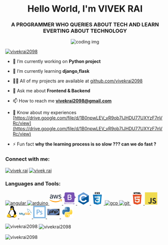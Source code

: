 
<h1 align="center">Hello World, I'm VIVEK RAI</h1>
<link href="https://cdn.jsdelivr.net/npm/bootstrap@5.0.2/dist/css/bootstrap.min.css" rel="stylesheet" integrity="sha384-EVSTQN3/azprG1Anm3QDgpJLIm9Nao0Yz1ztcQTwFspd3yD65VohhpuuCOmLASjC" crossorigin="anonymous">

<h3 align="center">A PROGRAMMER WHO QUERIES ABOUT TECH AND LEARN EVERTING ABOUT TECHNOLOGY</h3>
<center><img alt="coding img" width="2000" height="600" src="https://i.pinimg.com/originals/bc/98/c9/bc98c9dcc76893a46fc71f3920846a05.gif" class="img-fluid"></center>

<p align="left"> <a href="https://github.com/ryo-ma/github-profile-trophy"><img src="https://github-profile-trophy.vercel.app/?username=vivekrai2098" alt="vivekrai2098" /></a> </p>

- 🔭 I’m currently working on **Python project**

- 🌱 I’m currently learning **django,flask**

- 👨‍💻 All of my projects are available at [github.com/vivekrai2098](github.com/vivekrai2098)

- 💬 Ask me about **Frontend & Backend**

- 📫 How to reach me **vivekrai2098@gmail.com**

- 📄 Know about my experiences [https://drive.google.com/file/d/1B0npwLEV_vR9ob7IJHDU77UXYzF7nVRc/view](https://drive.google.com/file/d/1B0npwLEV_vR9ob7IJHDU77UXYzF7nVRc/view)

- ⚡ Fun fact **why the learning process is so slow ??? can we do fast ?**

<h3 align="left">Connect with me:</h3>
<p align="left">
<a href="https://www.linkedin.com/in/vivekrai2098" target="blank"><img align="center" src="https://raw.githubusercontent.com/rahuldkjain/github-profile-readme-generator/master/src/images/icons/Social/linked-in-alt.svg" alt="vivek rai" height="30" width="40" /></a>
<a href="https://www.youtube.com/channel/UCiYVSS5v7Gfn2nWuNoxX-IA" target="blank"><img align="center" src="https://raw.githubusercontent.com/rahuldkjain/github-profile-readme-generator/master/src/images/icons/Social/youtube.svg" alt="vivek rai" height="30" width="40" /></a>
</p>
<h3 align="left">Languages and Tools:</h3>
<p align="left"> <a href="https://angular.io" target="_blank" rel="noreferrer"> <img src="https://angular.io/assets/images/logos/angular/angular.svg" alt="angular" width="40" height="40"/> </a> <a href="https://www.arduino.cc/" target="_blank" rel="noreferrer"> <img src="https://cdn.worldvectorlogo.com/logos/arduino-1.svg" alt="arduino" width="40" height="40"/> </a> <a href="https://aws.amazon.com" target="_blank" rel="noreferrer"> <img src="https://raw.githubusercontent.com/devicons/devicon/master/icons/amazonwebservices/amazonwebservices-original-wordmark.svg" alt="aws" width="40" height="40"/> </a> <a href="https://getbootstrap.com" target="_blank" rel="noreferrer"> <img src="https://raw.githubusercontent.com/devicons/devicon/master/icons/bootstrap/bootstrap-plain-wordmark.svg" alt="bootstrap" width="40" height="40"/> </a> <a href="https://www.cprogramming.com/" target="_blank" rel="noreferrer"> <img src="https://raw.githubusercontent.com/devicons/devicon/master/icons/c/c-original.svg" alt="c" width="40" height="40"/> </a> <a href="https://www.w3schools.com/css/" target="_blank" rel="noreferrer"> <img src="https://raw.githubusercontent.com/devicons/devicon/master/icons/css3/css3-original-wordmark.svg" alt="css3" width="40" height="40"/> </a> <a href="https://cloud.google.com" target="_blank" rel="noreferrer"> <img src="https://www.vectorlogo.zone/logos/google_cloud/google_cloud-icon.svg" alt="gcp" width="40" height="40"/> </a> <a href="https://git-scm.com/" target="_blank" rel="noreferrer"> <img src="https://www.vectorlogo.zone/logos/git-scm/git-scm-icon.svg" alt="git" width="40" height="40"/> </a> <a href="https://www.w3.org/html/" target="_blank" rel="noreferrer"> <img src="https://raw.githubusercontent.com/devicons/devicon/master/icons/html5/html5-original-wordmark.svg" alt="html5" width="40" height="40"/> </a> <a href="https://developer.mozilla.org/en-US/docs/Web/JavaScript" target="_blank" rel="noreferrer"> <img src="https://raw.githubusercontent.com/devicons/devicon/master/icons/javascript/javascript-original.svg" alt="javascript" width="40" height="40"/> </a> <a href="https://www.linux.org/" target="_blank" rel="noreferrer"> <img src="https://raw.githubusercontent.com/devicons/devicon/master/icons/linux/linux-original.svg" alt="linux" width="40" height="40"/> </a> <a href="https://www.mysql.com/" target="_blank" rel="noreferrer"> <img src="https://raw.githubusercontent.com/devicons/devicon/master/icons/mysql/mysql-original-wordmark.svg" alt="mysql" width="40" height="40"/> </a> <a href="https://www.photoshop.com/en" target="_blank" rel="noreferrer"> <img src="https://raw.githubusercontent.com/devicons/devicon/master/icons/photoshop/photoshop-line.svg" alt="photoshop" width="40" height="40"/> </a> <a href="https://www.php.net" target="_blank" rel="noreferrer"> <img src="https://raw.githubusercontent.com/devicons/devicon/master/icons/php/php-original.svg" alt="php" width="40" height="40"/> </a> <a href="https://www.python.org" target="_blank" rel="noreferrer"> <img src="https://raw.githubusercontent.com/devicons/devicon/master/icons/python/python-original.svg" alt="python" width="40" height="40"/> </a> </p>

<p><img align="left" src="https://github-readme-stats.vercel.app/api/top-langs?username=vivekrai2098&show_icons=true&locale=en&layout=compact" alt="vivekrai2098" /></p>

<p>&nbsp;<img align="center" src="https://github-readme-stats.vercel.app/api?username=vivekrai2098&show_icons=true&locale=en" alt="vivekrai2098" /></p>

<p><img align="center" src="https://github-readme-streak-stats.herokuapp.com/?user=vivekrai2098&" alt="vivekrai2098" /></p>

